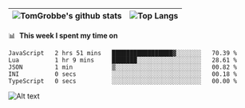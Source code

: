 |![TomGrobbe's github stats](https://github-readme-stats.vercel.app/api?username=egerdnc&count_private=true&show_icons=true&theme=dracula&disable_animations=true&include_all_commits=true)|![Top Langs](https://github-readme-stats.vercel.app/api/top-langs/?username=egerdnc&theme=dracula&langs_count=10&layout=compact)|
|:-:|:-:|

📊 &nbsp;**This week I spent my time on**
<!--START_SECTION:waka-->

```text
JavaScript   2 hrs 51 mins   █████████████████▓░░░░░░░   70.39 %
Lua          1 hr 9 mins     ███████░░░░░░░░░░░░░░░░░░   28.61 %
JSON         1 min           ▒░░░░░░░░░░░░░░░░░░░░░░░░   00.82 %
INI          0 secs          ░░░░░░░░░░░░░░░░░░░░░░░░░   00.18 %
TypeScript   0 secs          ░░░░░░░░░░░░░░░░░░░░░░░░░   00.00 %
```

<!--END_SECTION:waka-->
![Alt text](https://spotify-recently-played-readme.vercel.app/api?user=i4a9i8pn8x8vvskq8v52yhckr)
<br>
<br>